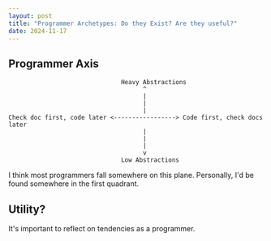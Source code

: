 ```yaml
---
layout: post
title: "Programmer Archetypes: Do they Exist? Are they useful?"
date: 2024-11-17
---
```


## Programmer Axis

```
                               Heavy Abstractions
                                     ^
                                     |
                                     |    
                                     |
Check doc first, code later <-----------------> Code first, check docs later
                                     |
                                     |
                                     |
                                     v
                               Low Abstractions
```

I think most programmers fall somewhere on this plane. Personally, I'd be found somewhere in the first quadrant. 

## Utility?

It's important to reflect on tendencies as a programmer. 
